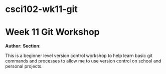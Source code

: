 # csci102-wk11-git

# Week 11 Git Workshop
**Author:** <Seth Deibert>
**Section:** <E>

This is a beginner level version control workshop to help learn basic git commands and processes to allow me to use version control on school and personal projects.